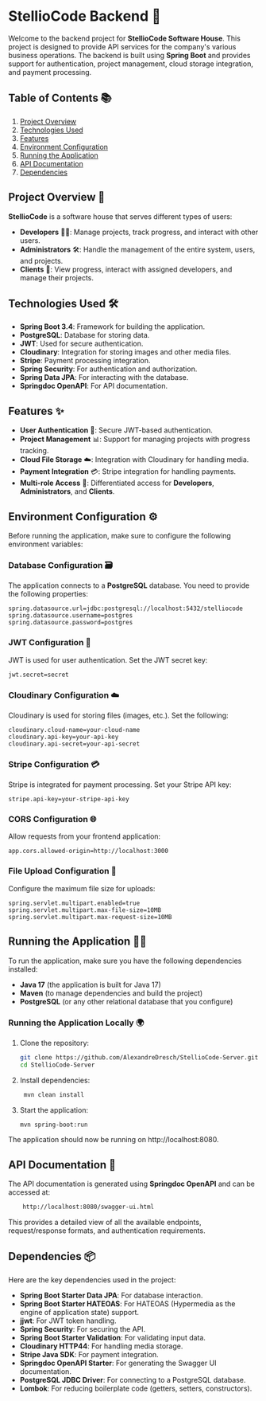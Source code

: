 # StellioCode Backend 🚀

Welcome to the backend project for **StellioCode Software House**. This project is designed to provide API services for the company's various business operations. The backend is built using **Spring Boot** and provides support for authentication, project management, cloud storage integration, and payment processing.

## Table of Contents 📚

1. [Project Overview](#project-overview)
2. [Technologies Used](#technologies-used)
3. [Features](#features)
4. [Environment Configuration](#environment-configuration)
5. [Running the Application](#running-the-application)
6. [API Documentation](#api-documentation)
7. [Dependencies](#dependencies)

## Project Overview 🏢

**StellioCode** is a software house that serves different types of users:

- **Developers** 👨‍💻: Manage projects, track progress, and interact with other users.
- **Administrators** 🛠️: Handle the management of the entire system, users, and projects.
- **Clients** 💼: View progress, interact with assigned developers, and manage their projects.

## Technologies Used 🛠️

- **Spring Boot 3.4**: Framework for building the application.
- **PostgreSQL**: Database for storing data.
- **JWT**: Used for secure authentication.
- **Cloudinary**: Integration for storing images and other media files.
- **Stripe**: Payment processing integration.
- **Spring Security**: For authentication and authorization.
- **Spring Data JPA**: For interacting with the database.
- **Springdoc OpenAPI**: For API documentation.

## Features ✨

- **User Authentication** 🔐: Secure JWT-based authentication.
- **Project Management** 📊: Support for managing projects with progress tracking.
- **Cloud File Storage** ☁️: Integration with Cloudinary for handling media.
- **Payment Integration** 💳: Stripe integration for handling payments.
- **Multi-role Access** 🔑: Differentiated access for **Developers**, **Administrators**, and **Clients**.

## Environment Configuration ⚙️

Before running the application, make sure to configure the following environment variables:

### Database Configuration 🗃️

The application connects to a **PostgreSQL** database. You need to provide the following properties:

```properties
spring.datasource.url=jdbc:postgresql://localhost:5432/stelliocode
spring.datasource.username=postgres
spring.datasource.password=postgres
```

### JWT Configuration 🔑

JWT is used for user authentication. Set the JWT secret key:

```properties
jwt.secret=secret
```

### Cloudinary Configuration ☁️

Cloudinary is used for storing files (images, etc.). Set the following:

```properties
cloudinary.cloud-name=your-cloud-name
cloudinary.api-key=your-api-key
cloudinary.api-secret=your-api-secret
```

### Stripe Configuration 💳

Stripe is integrated for payment processing. Set your Stripe API key:

```properties
stripe.api-key=your-stripe-api-key
```

### CORS Configuration 🌐

Allow requests from your frontend application:

```properties
app.cors.allowed-origin=http://localhost:3000
```

### File Upload Configuration 📂

Configure the maximum file size for uploads:

```properties
spring.servlet.multipart.enabled=true
spring.servlet.multipart.max-file-size=10MB
spring.servlet.multipart.max-request-size=10MB
```

## Running the Application 🏃‍♂️

To run the application, make sure you have the following dependencies installed:
- **Java 17** (the application is built for Java 17)
- **Maven** (to manage dependencies and build the project)
- **PostgreSQL** (or any other relational database that you configure)

### Running the Application Locally 🌍
1. Clone the repository:
    ```bash
    git clone https://github.com/AlexandreDresch/StellioCode-Server.git
    cd StellioCode-Server
    ```
2. Install dependencies:
   ```bash
    mvn clean install
    ```
3. Start the application:
    ```bash
    mvn spring-boot:run
    ```
The application should now be running on http://localhost:8080.

## API Documentation 📑

The API documentation is generated using **Springdoc OpenAPI** and can be accessed at:
```bash
    http://localhost:8080/swagger-ui.html
```
This provides a detailed view of all the available endpoints, request/response formats, and authentication requirements.

## Dependencies 📦
Here are the key dependencies used in the project:

- **Spring Boot Starter Data JPA**: For database interaction.
- **Spring Boot Starter HATEOAS**: For HATEOAS (Hypermedia as the engine of application state) support.
- **jjwt**: For JWT token handling.
- **Spring Security**: For securing the API.
- **Spring Boot Starter Validation**: For validating input data.
- **Cloudinary HTTP44**: For handling media storage.
- **Stripe Java SDK**: For payment integration.
- **Springdoc OpenAPI Starter**: For generating the Swagger UI documentation.
- **PostgreSQL JDBC Driver**: For connecting to a PostgreSQL database.
- **Lombok**: For reducing boilerplate code (getters, setters, constructors).